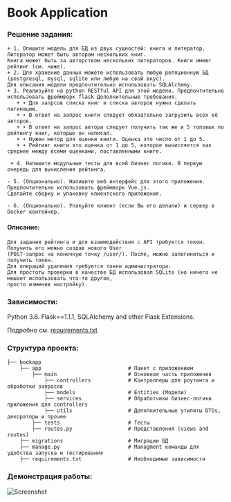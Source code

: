 # Book Application

### Решение задания:
   
    + 1. Опишите модель для БД из двух сущностей: книга и литератор. Литератор может быть автором нескольких книг. 
    Книга может быть за авторством нескольких литераторов. Книги имеют рейтинг (см. ниже).
    + 2. Для хранение данных можете использовать любую реляционную БД (postgresql, mysql, sqlite или любую на свой вкус). 
    Для описания модели предпочтительно использовать SQLAlchemy.
    + 3. Реализуйте на python RESTful API для этой модели. Предпочтительно использовать фреймворк flask Дополнительные требования.
       + ∙ Для запрсов списка книг и списка авторов нужно сделать пагинацию.
       + ∙ В ответ на запрос книги следует обязательно загрузить всех её авторов.
       + ∙ В ответ на запрос автора следует получить так же и 5 топовых по рейтингу книг, которые он написал.
       + ∙ Нужен метод для оценки книги. Оценка это число от 1 до 5.
       + ∙ Рейтинг книги это оценка от 1 до 5, которое вычисляется как среднее между всеми оценками, поставленными книге.

     + 4. Напишите модульные тесты для всей бизнес логики. В первую очередь для вычисления рейтинга.

    - 5. (Опционально). Напишите веб интерфейс для этого приложения. Предпочтительно использовать фреймворк Vue.js. 
    Сделайте сборку и упаковку клиентского приложения.

    - 6. (Опционально). Упакуйте клиент (если Вы его делали) и сервер в Docker контейнер.
#### Описание:
    Для задания рейтинга и для взаимодействия с API требуется токен. Получить его можно создав нового User 
    (POST-запрос на конечную точку /user/). После, можно залогиниться и получить токен. 
    Для операций удаления требуется токен администратора.
    Для простоты проверки в качестве БД использовал SQLite (но ничего не мешает использовать что-то другое, 
    просто изменив настройку).

### Зависимости:
   Python 3.6. Flask==1.1.1, SQLAlchemy and other Flask Extensions.
   
   Подробно см. [requirements.txt](https://github.com/DanilXO/bookapp/blob/master/requirements.txt)
   
### Структура проекта:
    ├── bookapp
        ├── app                            # Пакет с приложением
            ├── main                       # Основная часть приложения
                ├── controllers            # Контроллеры для роутинга и обработки запросов
                ├── models                 # Entities (Модели)
                ├── services               # Обработчики бизнес-логики приложения для controllers
                ├── utils                  # Дополнительные утилиты DTOs, декораторы и прочее
            ├── tests                      # Тесты
            ├── routes.py                  # Представления (views and routes)
        ├── migrations                     # Миграции БД
        ├── manage.py                      # Managment команды для удобства запуска и тестирования                           
        ├── requirements.txt               # Необходимые зависимости
    
### Демонстрация работы:
![Screenshot](http://dl3.joxi.net/drive/2019/12/15/0038/4064/2539488/88/d2a56c16e0.png)
